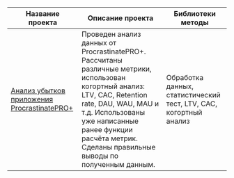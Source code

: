 

| Название проекта                                                                                                                   | Описание проекта                                                                                                                                                                                                                                                  | Библиотеки методы                                                 |
|------------------------------------------------------------------------------------------------------------------------------------|-------------------------------------------------------------------------------------------------------------------------------------------------------------------------------------------------------------------------------------------------------------------|-------------------------------------------------------------------|
| [Анализ убытков приложения ProcrastinatePRO+](https://github.com/Zelenenykiy/Portfolio/blob/main/Advertising%20company%20research/advertising_company_research.ipynb) | Проведен анализ данных от ProcrastinatePRO+. Рассчитаны различные метрики, использован когортный анализ: LTV, CAC, Retention rate, DAU, WAU, MAU и т.д. Использованы уже написанные ранее функции расчёта метрик. Сделаны правильные выводы по полученным данным. | Обработка данных, статистический тест, LTV, CAC, когортный анализ |
